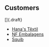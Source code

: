 ## Customers

[]{.draft}

* [Hana's Têxtil](hanas/index.md)
* [NF Embalagens](nf/index.md)
* [Squib](squib/index.md)